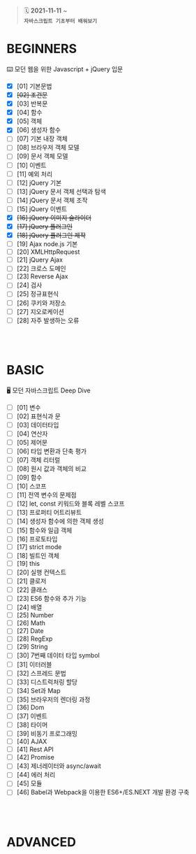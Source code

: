 > :spiral_calendar: __2021-11-11__ ~<br/>
> __`자바스크립트 기초부터 배워보기`__
# BEGINNERS
:keyboard: 모던 웹을 위한 Javascript + jQuery 입문 <br/>
- [x] [01] 기본문법
- [x] ~~[02] 조건문~~
- [x] [03] 반복문
- [x] [04] 함수
- [x] [05] 객체
- [x] [06] 생성자 함수
- [ ] [07] 기본 내장 객체
- [ ] [08] 브라우저 객체 모델
- [ ] [09] 문서 객체 모델
- [ ] [10] 이벤트
- [ ] [11] 예외 처리
- [ ] [12] jQuery 기본
- [ ] [13] jQuery 문서 객체 선택과 탐색
- [ ] [14] jQuery 문서 객체 조작
- [ ] [15] jQuery 이벤트
- [x] ~~[16] jQuery 이미지 슬라이더~~
- [x] ~~[17] jQuery 플러그인~~
- [x] ~~[18] jQuery 플러그인 제작~~
- [ ] [19] Ajax node.js 기본
- [ ] [20] XMLHttpRequest
- [ ] [21] jQuery Ajax
- [ ] [22] 크로스 도메인
- [ ] [23] Reverse Ajax
- [ ] [24] 검사
- [ ] [25] 정규표현식
- [ ] [26] 쿠키와 저장소
- [ ] [27] 지오로케이션
- [ ] [28] 자주 발생하는 오류

<br/><br/>
# BASIC
:desktop_computer: 모던 자바스크립트 Deep Dive
- [ ] [01] 변수
- [ ] [02] 표현식과 문
- [ ] [03] 데이터타입
- [ ] [04] 연산자
- [ ] [05] 제어문
- [ ] [06] 타입 변환과 단축 평가
- [ ] [07] 객체 리터럴
- [ ] [08] 원시 값과 객체의 비교
- [ ] [09] 함수
- [ ] [10] 스코프
- [ ] [11] 전역 변수의 문제점
- [ ] [12] let, const 키워드와 블록 레벨 스코프
- [ ] [13] 프로퍼티 어트리뷰트
- [ ] [14] 생성자 함수에 의한 객체 생성
- [ ] [15] 함수와 일급 객체
- [ ] [16] 프로토타입
- [ ] [17] strict mode
- [ ] [18] 빌트인 객체
- [ ] [19] this
- [ ] [20] 실행 컨텍스트
- [ ] [21] 클로저
- [ ] [22] 클래스
- [ ] [23] ES6 함수와 추가 기능
- [ ] [24] 배열
- [ ] [25] Number
- [ ] [26] Math
- [ ] [27] Date
- [ ] [28] RegExp
- [ ] [29] String
- [ ] [30] 7번째 데이터 타입 symbol
- [ ] [31] 이터러블
- [ ] [32] 스프레드 문법
- [ ] [33] 디스트럭처링 할당
- [ ] [34] Set과 Map
- [ ] [35] 브라우저의 렌더링 과정
- [ ] [36] Dom
- [ ] [37] 이벤트
- [ ] [38] 타이머
- [ ] [39] 비동기 프로그래밍
- [ ] [40] AJAX
- [ ] [41] Rest API
- [ ] [42] Promise
- [ ] [43] 제너레이터와 async/await
- [ ] [44] 에러 처리
- [ ] [45] 모듈
- [ ] [46] Babel과 Webpack을 이용한 ES6+/ES.NEXT 개발 환경 구축

<br/><br/>
# ADVANCED 